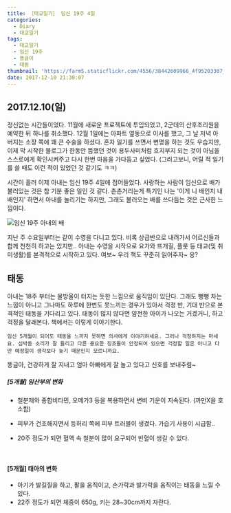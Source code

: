 ```yaml
---
title: ［태교일기］ 임신 19주 4일
categories:
  - Diary
  - 태교일기
tags:
  - 태교일기
  - 임신 19주
  - 똥글이
  - 태동
thumbnail: 'https://farm5.staticflickr.com/4556/38442609966_4f95203307_m.jpg'
date: 2017-12-10 21:30:07
---
```





## 2017.12.10(일)

정신없는 시간들이었다. 11월에 새로운 프로젝트에 투입되었고, 2군데의 산후조리원을 예약한 뒤 하나를 취소했다. 12월 1일에는 아파트 옆동으로 이사를 했고, 그 날 저녁 아버지는 소장 쪽에 꽤 큰 수술을 하셨다.  혼자 일기를 쓰면서 변명을 하는 것도 우습지만, 이제 막 시작한 블로그가 한동안 뜸했던 것이 용두사미처럼 흐지부지 되는 것이 아님을 스스로에게 확인시켜주고 다시 한번 마음을 가다듬고 싶었다. (그러고보니, 어릴 적 일기를 쓸 때도 이런 적이 있었던 것 같기도 ㅋㅋ)

시간이 흘러 이제 아내는 임신 19주 4일에 접어들었다.  사랑하는 사람이 임신으로 배가 불러있는 것은 참 기분 좋은 일인 것 같다.  츤츤거리는게 특기인 나는 '이게 니 배인지 내 배인지' 하면서 아내를 놀리기는 하지만, 그래도 불러오는 배를 쓰다듬는 것은 근사한 느낌이다.

![임신 19주 아내의 배](https://farm5.staticflickr.com/4726/38068022145_0cda00608c.jpg)

지난 주 수요일부터는 같이 수영을 다니고 있다. 비록 상급반으로 내려가서 어르신들과 함께 천천히 하고는 있지만.. 아내는 수영을 시작으로 요가와 뜨개질, 플룻 등 태교(및 취미생활)를 본격적으로 시작하고 있다. 여보~ 우리 책도 꾸준히 읽어주자~ 응?



## 태동

아내는 18주 부터는 물방울이 터지는 듯한 느낌으로 움직임이 있단다.  그래도 뻥뻥 차는 느낌이 아니고 그나마도 하루에 한번도 못느끼는 경우가 있아서 걱정 반, 기대 반으로 본격적인 태동을 기다리고 있다. 태동이 많지 않다면 얌전한 아이가 나오는 거겠거니, 하고 걱정을 달래본다. 책에서는 이렇게 이야기한다. 

`임신 5개월이 되어도 태동을 느끼지 못하면 의사에게 이야기하세요. 그러나 걱정하지는 마세요. 심박동 소리가 잘 들리고 다른 중요한 징조들이 안정되어 있으면 걱정할 일은 아니고 다만 예정일이 생각보다 늦기 때문인지 모르니까요.`

똥글아, 건강하게 잘 지내고 엄마 아빠에게 잘 놀고 있다고 신호를 보내주렴~



##### [5개월] 임산부의 변화

* 철분제와 종합비타민, 오메가3 등을 복용하면서 변비 기운이 지속된다. (까만X을 호소함)

* 피부가 건조해지면서 등허리 쪽에 피부 트러블이 생겼다. 가습기 사용이 시급함..

* 20주 정도가 되면 혈액 속 철분이 많이 요구되어 빈혈이 생길 수 있다.

  ​

#### [5개월] 태아의 변화

* 아기가 발길질을 하고, 팔을 움직이고, 손가락과 발가락을 움직이는 태동을 느낄 수 있다.
* 22주 정도가 되면 체중이 650g, 키는 28~30cm까지 자란다.

